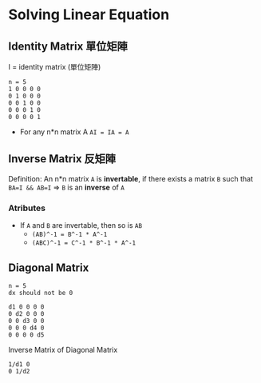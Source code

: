# Solving Linear Equation

## Identity Matrix 單位矩陣

I = identity matrix (單位矩陣)

```
n = 5
1 0 0 0 0
0 1 0 0 0
0 0 1 0 0
0 0 0 1 0
0 0 0 0 1
```
- For any n*n matrix A `AI = IA = A`

## Inverse Matrix 反矩陣

Definition: An n*n matrix `A` is **invertable**, if there exists a matrix `B` such that `BA=I && AB=I` => `B` is an **inverse** of `A`

### Atributes

- If `A` and `B` are invertable, then so is `AB`
    - `(AB)^-1 = B^-1 * A^-1`
    - `(ABC)^-1 = C^-1 * B^-1 * A^-1`

## Diagonal Matrix

```
n = 5
dx should not be 0

d1 0 0 0 0
0 d2 0 0 0
0 0 d3 0 0
0 0 0 d4 0
0 0 0 0 d5
```

Inverse Matrix of Diagonal Matrix

```
1/d1 0
0 1/d2
```